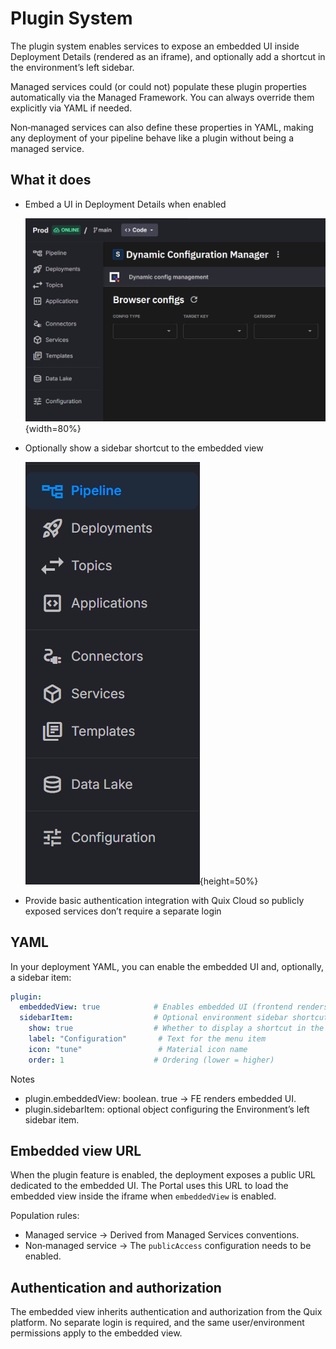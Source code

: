 # Plugin System

The plugin system enables services to expose an embedded UI inside Deployment Details (rendered as an iframe), and optionally add a shortcut in the environment’s left sidebar.

Managed services could (or could not) populate these plugin properties automatically via the Managed Framework. You can always override them explicitly via YAML if needed.

Non‑managed services can also define these properties in YAML, making any deployment of your pipeline behave like a plugin without being a managed service.

## What it does

- Embed a UI in Deployment Details when enabled

  ![Embedded View](images/dynamic-configuration-embedded-view.png){width=80%}

- Optionally show a sidebar shortcut to the embedded view

  ![Sidebar example](images/plugin-sidebar.png){height=50%}

- Provide basic authentication integration with Quix Cloud so publicly exposed services don’t require a separate login

## YAML

In your deployment YAML, you can enable the embedded UI and, optionally, a sidebar item:

```yaml
plugin:
  embeddedView: true            # Enables embedded UI (frontend renders iframe)
  sidebarItem:                  # Optional environment sidebar shortcut
    show: true                  # Whether to display a shortcut in the sidebar
    label: "Configuration"       # Text for the menu item
    icon: "tune"                 # Material icon name
    order: 1                    # Ordering (lower = higher)
```

Notes

- plugin.embeddedView: boolean. true → FE renders embedded UI.
- plugin.sidebarItem: optional object configuring the Environment’s left sidebar item.

## Embedded view URL

When the plugin feature is enabled, the deployment exposes a public URL dedicated to the embedded UI. The Portal uses this URL to load the embedded view inside the iframe when `embeddedView` is enabled.

Population rules:

- Managed service → Derived from Managed Services conventions.
- Non‑managed service → The `publicAccess` configuration needs to be enabled.

## Authentication and authorization

The embedded view inherits authentication and authorization from the Quix platform. No separate login is required, and the same user/environment permissions apply to the embedded view.
